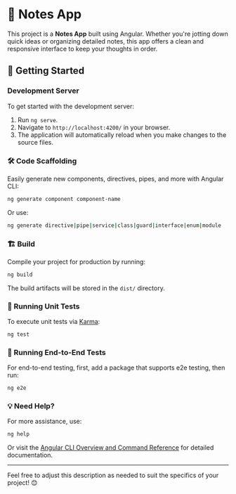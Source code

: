 # 📝 Notes App

This project is a **Notes App** built using Angular. Whether you're jotting down quick ideas or organizing detailed notes, this app offers a clean and responsive interface to keep your thoughts in order.

## 🚀 Getting Started

### Development Server

To get started with the development server:

1. Run `ng serve`.
2. Navigate to `http://localhost:4200/` in your browser.
3. The application will automatically reload when you make changes to the source files.

### 🛠️ Code Scaffolding

Easily generate new components, directives, pipes, and more with Angular CLI:

```bash
ng generate component component-name
```

Or use:

```bash
ng generate directive|pipe|service|class|guard|interface|enum|module
```

### 🏗️ Build

Compile your project for production by running:

```bash
ng build
```

The build artifacts will be stored in the `dist/` directory.

### 🧪 Running Unit Tests

To execute unit tests via [Karma](https://karma-runner.github.io):

```bash
ng test
```

### 🧩 Running End-to-End Tests

For end-to-end testing, first, add a package that supports e2e testing, then run:

```bash
ng e2e
```

### 💡 Need Help?

For more assistance, use:

```bash
ng help
```

Or visit the [Angular CLI Overview and Command Reference](https://angular.dev/tools/cli) for detailed documentation.

---

Feel free to adjust this description as needed to suit the specifics of your project! 😊

